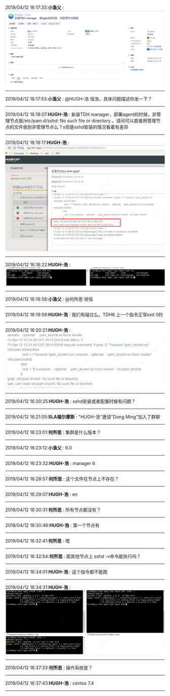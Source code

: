 2019/04/12 16:17:33:**小渔父** : ![图片如下](ATTACHMENT/1555057040.556961.png)
*******************************************************************************
2019/04/12 16:17:53:**小渔父** : @HUGH-浩 恒浩，具体问题描述你发一下？
*************************************************************************************
2019/04/12 16:18:07:**HUGH-浩** : 新装TDH manager，部署agent的时候，非管理节点报/etc/pam.d/sshd: No such file or directory 。请问可以直接用管理节点的文件放到非管理节点么？s但是sshd安装的情况看着有差异
*************************************************************************************
2019/04/12 16:18:17:**HUGH-浩** : ![图片如下](ATTACHMENT/1555057084.2443037.png)
*******************************************************************************
2019/04/12 16:18:22:**HUGH-浩** : ![图片如下](ATTACHMENT/1555057088.1944182.png)
*******************************************************************************
2019/04/12 16:18:58:**小渔父** : @何所思 徐恒
*************************************************************************************
2019/04/12 16:19:59:**HUGH-浩** : 我们有碰过么。TDH6 上一个指令正常exit 0的
*************************************************************************************
2019/04/12 16:20:21:**HUGH-浩** : ![图片如下](ATTACHMENT/1555057208.506501.png)
*******************************************************************************
2019/04/12 16:20:25:**HUGH-浩** : sshd安装或者配置时候有问题？
*************************************************************************************
2019/04/12 16:21:05:**SLA福尔摩斯** : "HUGH-浩"邀请"Dong Ming"加入了群聊
*************************************************************************************
2019/04/12 16:23:01:**何所思** : 集群是什么版本？
*************************************************************************************
2019/04/12 16:23:12:**小渔父** : 6.0
*************************************************************************************
2019/04/12 16:23:32:**HUGH-浩** : manager 6
*************************************************************************************
2019/04/12 16:28:57:**何所思** : 这个文件在节点上不存在？
*************************************************************************************
2019/04/12 16:29:07:**HUGH-浩** : en 
*************************************************************************************
2019/04/12 16:30:31:**何所思** : 所有节点都没有？
*************************************************************************************
2019/04/12 16:30:46:**HUGH-浩** : 第一个节点有
*************************************************************************************
2019/04/12 16:32:41:**何所思** : 嗯
*************************************************************************************
2019/04/12 16:32:54:**何所思** : 那其他节点上 sshd -v命令能执行吗？
*************************************************************************************
2019/04/12 16:34:01:**HUGH-浩** : 这个指令都不能跑
*************************************************************************************
2019/04/12 16:34:31:**HUGH-浩** : ![图片如下](ATTACHMENT/1555058057.7876878.png)
*******************************************************************************
2019/04/12 16:37:33:**何所思** : 操作系统是？
*************************************************************************************
2019/04/12 16:37:43:**HUGH-浩** : centos 7.4
*************************************************************************************
